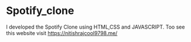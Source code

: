 # Spotify_clone
I developed the Spotify Clone using HTML,CSS and JAVASCRIPT. Too see this website visit https://nitishrajcool9798.me/
